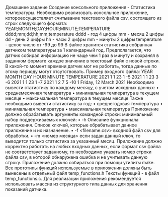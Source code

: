 Домашнее задание
Создание консольного приложения - Статистика температуры.
Необходимо реализовать консольное приложение, котороеосуществляет считывание текстового файла csv, состоящего из строк следующего формата:
YEAR;MONTH;DAY;HOUR;MINUTE;TEMPERATURE
dddd;mm;dd;hh;mm;temperature
dddd - год 4 цифры
mm - месяц 2 цифры
dd - день 2 цифры
hh - часы 2 цифры
mm - минуты 2 цифры
temperature - целое число от -99 до 99
В файле хранится статистика собранная датчиком температуры за
1 календарный год. Предполагается, что датчик собирал
информацию не чаще чем 1 раз в минуту и сохранял в заданном
формате каждое значение в текстовый файл с новой строки. В
какой-то момент времени датчик мог не работать, тогда данные по
этому периоду могут отсутствовать. Пример входного файла:
YEAR MONTH DAY HOUR MINUTE TEMPERATURE
2021 1 1 23 1 -5
2021 1 1 23 3 -6
2021 1 1 23 1 -7
2021 1 2 7 5 -10
1
Friday, 12 March 2021
Необходимо вывести статистику по каждому месяцу, с учетом
исходных данных:
• среднемесячная температура
• минимальная температура в текущем месяце
• максимальная температура в текущем месяце
Также необходимо вывести статистику за год:
• среднегодовая температура
• минимальная температура
• максимальная температура
Приложение должно обрабатывать аргументы командной строки:
минимальный набор поддерживаемых ключей:
• -h Описание функционала приложения. Список ключей, которые
обрабатывает данное приложение и их назначение.
• -f <filename.csv> входной файл csv для обработки.
• -m <номер месяца> если задан данный ключ, то выводится
только статистика за указанный месяц.
Приложение должно корректно работать на любых входных
данных, если формат csv файла не соответствует заданному, то
необходимо указать номер строки файла csv, в которой
обнаружена ошибка и не учитывать данную строку.
Приложение должно собираться при помощи утилиты make.
Все прототипы функций используемые в приложении должны быть
вынесены в отдельный файл temp_functions.h
Тексты функций - в файл temp_functions.c.
Для реализации приложения рекомендуется использовать массив
из структурного типа данных для хранения показаний датчика.
